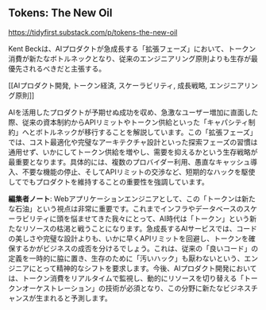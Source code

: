 ## Tokens: The New Oil

https://tidyfirst.substack.com/p/tokens-the-new-oil

Kent Beckは、AIプロダクトが急成長する「拡張フェーズ」において、トークン消費が新たなボトルネックとなり、従来のエンジニアリング原則よりも生存が最優先されるべきだと主張する。

[[AIプロダクト開発, トークン経済, スケーラビリティ, 成長戦略, エンジニアリング原則]]

AIを活用したプロダクトが予期せぬ成功を収め、急激なユーザー増加に直面した際、従来の資本制約からAPIリミットやトークン供給といった「キャパシティ制約」へとボトルネックが移行することを解説しています。この「拡張フェーズ」では、コスト最適化や完璧なアーキテクチャ設計といった探索フェーズの習慣は通用せず、いかにしてトークン供給を増やし、需要を抑えるかという生存戦略が最重要となります。具体的には、複数のプロバイダー利用、愚直なキャッシュ導入、不要な機能の停止、そしてAPIリミットの交渉など、短期的なハックを駆使してでもプロダクトを維持することの重要性を強調しています。

**編集者ノート**: Webアプリケーションエンジニアとして、この「トークンは新たな石油」という視点は非常に重要です。これまでインフラやデータベースのスケーラビリティに頭を悩ませてきた我々にとって、AI時代は「トークン」という新たなリソースの枯渇と戦うことになります。急成長するAIサービスでは、コードの美しさや完璧な設計よりも、いかに早くAPIリミットを回避し、トークンを確保するかがビジネスの成否を分けるでしょう。これは、従来の「良いコード」の定義を一時的に脇に置き、生存のために「汚いハック」も厭わないという、エンジニアにとって精神的なシフトを要求します。今後、AIプロダクト開発においては、トークン消費をリアルタイムで監視し、動的にリソースを切り替える「トークンオーケストレーション」の技術が必須となり、この分野に新たなビジネスチャンスが生まれると予測します。